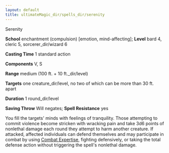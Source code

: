 ```yaml
---
layout: default
title: ultimateMagic_dir/spells_dir/serenity
---
```

Serenity

**School** enchantment (compulsion) [emotion, mind-affecting]; **Level** bard 4, cleric 5, sorcerer_dir/wizard 6

**Casting Time** 1 standard action

**Components** V, S

**Range** medium (100 ft. + 10 ft._dir/level)

**Targets** one creature_dir/level, no two of which can be more than 30 ft. apart

**Duration** 1 round_dir/level

**Saving Throw** Will negates; **Spell Resistance** yes

You fill the targets' minds with feelings of tranquility. Those attempting to commit violence become stricken with wracking pain and take 3d6 points of nonlethal damage each round they attempt to harm another creature. If attacked, affected individuals can defend themselves and may participate in combat by using [Combat Expertise](../../feats#_combat-expertise), fighting defensively, or taking the total defense action without triggering the spell's nonlethal damage.

